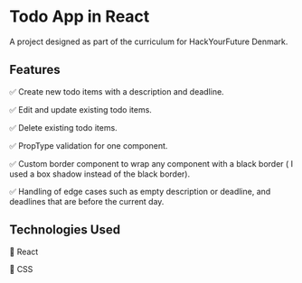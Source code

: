 
# Todo App in React

A project designed as part of the curriculum for HackYourFuture Denmark.


## Features

✅ Create new todo items with a description and deadline.

✅ Edit and update existing todo items.

✅ Delete existing todo items.

✅ PropType validation for one component.

✅ Custom border component to wrap any component with a black border ( I used a box shadow instead of the black border).

✅ Handling of edge cases such as empty description or deadline, and deadlines that are before the current day.

## Technologies Used

:wrench:   React

:wrench:   CSS
